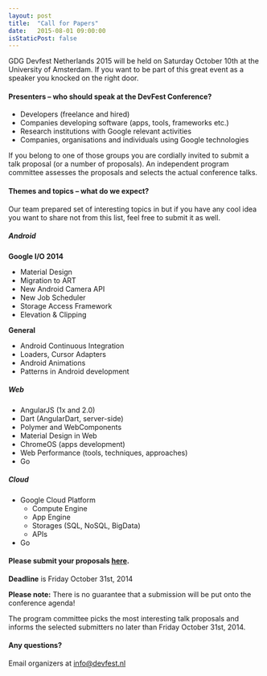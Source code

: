 ```yaml
---
layout: post
title:  "Call for Papers"
date:   2015-08-01 09:00:00
isStaticPost: false
---
```

GDG Devfest Netherlands 2015 will be held on Saturday October 10th at the University of Amsterdam. If you want to be part of this great event as a speaker you knocked on the right door.

#### Presenters – who should speak at the DevFest Conference?

* Developers (freelance and hired)
* Companies developing software (apps, tools, frameworks etc.)
* Research institutions with Google relevant activities
* Companies, organisations and individuals using Google technologies

If you belong to one of those groups you are cordially invited to submit a talk proposal (or a number of proposals). An independent program committee assesses the proposals and selects the actual conference talks.<br/>

#### Themes and topics – what do we expect?
Our team prepared set of interesting topics in but if you have any cool idea you want to share not from this list, feel free to submit it as well.

##### Android

__Google I/O 2014__

* Material Design
* Migration to ART
* New Android Camera API
* New Job Scheduler
* Storage Access Framework
* Elevation & Clipping

__General__

* Android Continuous Integration
* Loaders, Cursor Adapters
* Android Animations
* Patterns in Android development

##### Web

* AngularJS (1x and 2.0)
* Dart (AngularDart, server-side)
* Polymer and WebComponents
* Material Design in Web
* ChromeOS (apps development)
* Web Performance (tools, techniques, approaches)
* Go


##### Cloud

* Google Cloud Platform
  * Compute Engine
  * App Engine
  * Storages (SQL, NoSQL, BigData)
  * APIs
* Go


#### Please submit your proposals [here](http://j.mp/1odkbc8).
__Deadline__ is Friday October 31st, 2014

__Please note:__ There is no guarantee that a submission will be put onto the conference agenda!<br/>

The program committee picks the most interesting talk proposals and informs the selected submitters no later than Friday October 31st, 2014.<br/>

#### Any questions? 
Email organizers at [info@devfest.nl](mailto:info@devfest.nl)
